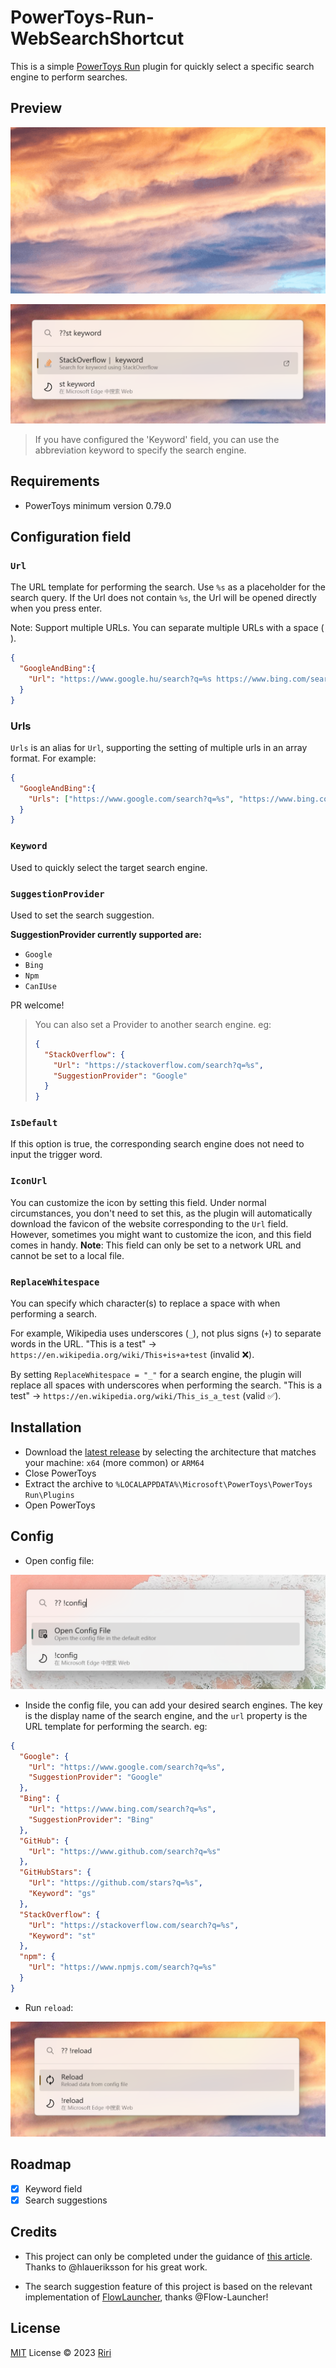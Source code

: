 # PowerToys-Run-WebSearchShortcut

This is a simple [PowerToys Run](https://docs.microsoft.com/en-us/windows/powertoys/run) plugin for quickly select a specific search engine to perform searches.

## Preview

![search-preview](./ScreenShots/preview.gif)

![Keyword](./ScreenShots/keyword.png)
> If you have configured the 'Keyword' field, you can use the abbreviation keyword to specify the search engine.

## Requirements

- PowerToys minimum version 0.79.0

## Configuration field

### `Url`

The URL template for performing the search. Use `%s` as a placeholder for the search query. If the Url does not contain `%s`, the Url will be opened directly when you press enter.

Note: Support multiple URLs. You can separate multiple URLs with a space (` `).
```json
{
  "GoogleAndBing":{
    "Url": "https://www.google.hu/search?q=%s https://www.bing.com/search?form=\u0026q=%s"
  }
}
```

### Urls

`Urls` is an alias for `Url`, supporting the setting of multiple urls in an array format. For example:
```json
{
  "GoogleAndBing":{
    "Urls": ["https://www.google.com/search?q=%s", "https://www.bing.com/search?q=%s"]
  }
}
```

### `Keyword`

Used to quickly select the target search engine.

### `SuggestionProvider`

Used to set the search suggestion.

**SuggestionProvider currently supported are:**

- `Google`
- `Bing`
- `Npm`
- `CanIUse`

PR welcome!

> You can also set a Provider to another search engine.
> eg:
>
> ```json
> {
>   "StackOverflow": {
>     "Url": "https://stackoverflow.com/search?q=%s",
>     "SuggestionProvider": "Google"
>   }
> }
> ```

### `IsDefault`

If this option is true, the corresponding search engine does not need to input the trigger word.

### `IconUrl`

You can customize the icon by setting this field. Under normal circumstances, you don't need to set this, as the plugin will automatically download the favicon of the website corresponding to the `Url` field. However, sometimes you might want to customize the icon, and this field comes in handy. **Note**: This field can only be set to a network URL and cannot be set to a local file.

### `ReplaceWhitespace`

You can specify which character(s) to replace a space with when performing a search.

For example, Wikipedia uses underscores (`_`), not plus signs (`+`) to separate words in the URL. "This is a test" → `https://en.wikipedia.org/wiki/This+is+a+test` (invalid ❌).

By setting `ReplaceWhitespace = "_"` for a search engine, the plugin will replace all spaces with underscores when performing the search. "This is a test" → `https://en.wikipedia.org/wiki/This_is_a_test` (valid ✅).

## Installation

- Download the [latest release](https://github.com/Daydreamer-riri/PowerToys-Run-WebSearchShortcut/releases/) by selecting the architecture that matches your machine: `x64` (more common) or `ARM64`
- Close PowerToys
- Extract the archive to `%LOCALAPPDATA%\Microsoft\PowerToys\PowerToys Run\Plugins`
- Open PowerToys

## Config

- Open config file:

![config](./ScreenShots/config.png)

- Inside the config file, you can add your desired search engines. The key is the display name of the search engine, and the `url` property is the URL template for performing the search.
eg:

```json
{
  "Google": {
    "Url": "https://www.google.com/search?q=%s",
    "SuggestionProvider": "Google"
  },
  "Bing": {
    "Url": "https://www.bing.com/search?q=%s",
    "SuggestionProvider": "Bing"
  },
  "GitHub": {
    "Url": "https://www.github.com/search?q=%s"
  },
  "GitHubStars": {
    "Url": "https://github.com/stars?q=%s",
    "Keyword": "gs"
  },
  "StackOverflow": {
    "Url": "https://stackoverflow.com/search?q=%s",
    "Keyword": "st"
  },
  "npm": {
    "Url": "https://www.npmjs.com/search?q=%s"
  }
}
```

- Run `reload`:

![reload](./ScreenShots/reload.png)

## Roadmap

- [x] Keyword field
- [x] Search suggestions

## Credits

- This project can only be completed under the guidance of [this article](https://conductofcode.io/post/creating-custom-powertoys-run-plugins/). Thanks to @hlaueriksson for his great work.

- The search suggestion feature of this project is based on the relevant implementation of [FlowLauncher](https://github.com/Flow-Launcher/Flow.Launcher?tab=readme-ov-file#web-searches--urls), thanks @Flow-Launcher!

## License

[MIT](./LICENSE) License © 2023 [Riri](https://github.com/Daydreamer-riri)
